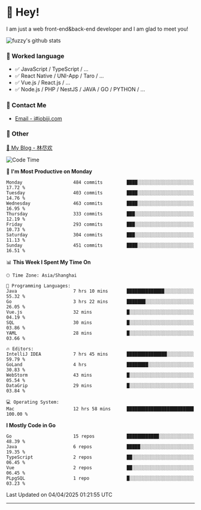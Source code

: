 # 👋 Hey!

I am just a web front-end&back-end developer and I am glad to meet you!

![fuzzy's github stats](https://github-readme-stats.vercel.app/api?username=JaydenForYou&&show_icons=true&&title_color=1abc9c&&icon_color=1abc9c)


### 📝 Worked language

- ✅ JavaScript / TypeScript / ...
- ✅ React Native / UNI-App / Taro / ...
- ✅ Vue.js / React.js / ...
- ✅ Node.js / PHP / NestJS / JAVA / GO / PYTHON / ...

### 📮 Contact Me

- [Email - i#iobiji.com](mailto:i@iobiji.com)


### 🤪 Other

[📌 My Blog - 林尽欢](https://iobiji.com)

<!--START_SECTION:waka-->
![Code Time](http://img.shields.io/badge/Code%20Time-1%2C638%20hrs%2011%20mins-blue)

📅 **I'm Most Productive on Monday** 

```text
Monday                   484 commits         ████░░░░░░░░░░░░░░░░░░░░░   17.72 % 
Tuesday                  403 commits         ████░░░░░░░░░░░░░░░░░░░░░   14.76 % 
Wednesday                463 commits         ████░░░░░░░░░░░░░░░░░░░░░   16.95 % 
Thursday                 333 commits         ███░░░░░░░░░░░░░░░░░░░░░░   12.19 % 
Friday                   293 commits         ███░░░░░░░░░░░░░░░░░░░░░░   10.73 % 
Saturday                 304 commits         ███░░░░░░░░░░░░░░░░░░░░░░   11.13 % 
Sunday                   451 commits         ████░░░░░░░░░░░░░░░░░░░░░   16.51 % 
```


📊 **This Week I Spent My Time On** 

```text
🕑︎ Time Zone: Asia/Shanghai

💬 Programming Languages: 
Java                     7 hrs 10 mins       ██████████████░░░░░░░░░░░   55.32 % 
Go                       3 hrs 22 mins       ███████░░░░░░░░░░░░░░░░░░   26.05 % 
Vue.js                   32 mins             █░░░░░░░░░░░░░░░░░░░░░░░░   04.19 % 
SQL                      30 mins             █░░░░░░░░░░░░░░░░░░░░░░░░   03.86 % 
YAML                     28 mins             █░░░░░░░░░░░░░░░░░░░░░░░░   03.66 % 

🔥 Editors: 
IntelliJ IDEA            7 hrs 45 mins       ███████████████░░░░░░░░░░   59.79 % 
GoLand                   4 hrs               ████████░░░░░░░░░░░░░░░░░   30.83 % 
WebStorm                 43 mins             █░░░░░░░░░░░░░░░░░░░░░░░░   05.54 % 
DataGrip                 29 mins             █░░░░░░░░░░░░░░░░░░░░░░░░   03.84 % 

💻 Operating System: 
Mac                      12 hrs 58 mins      █████████████████████████   100.00 % 
```

**I Mostly Code in Go** 

```text
Go                       15 repos            ████████████░░░░░░░░░░░░░   48.39 % 
Java                     6 repos             █████░░░░░░░░░░░░░░░░░░░░   19.35 % 
TypeScript               2 repos             ██░░░░░░░░░░░░░░░░░░░░░░░   06.45 % 
Vue                      2 repos             ██░░░░░░░░░░░░░░░░░░░░░░░   06.45 % 
PLpgSQL                  1 repo              █░░░░░░░░░░░░░░░░░░░░░░░░   03.23 % 
```




 Last Updated on 04/04/2025 01:21:55 UTC
<!--END_SECTION:waka-->
---
